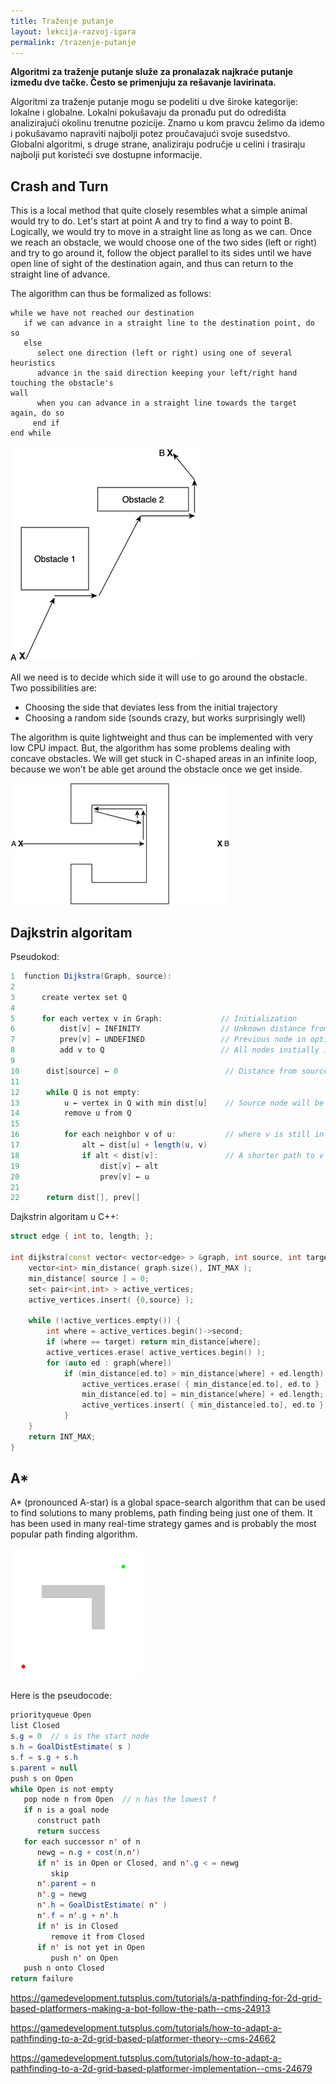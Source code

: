 ```yaml
---
title: Traženje putanje
layout: lekcija-razvoj-igara
permalink: /trazenje-putanje
---
```


**Algoritmi za traženje putanje služe za pronalazak najkraće putanje između dve tačke. Često se primenjuju za rešavanje lavirinata.**

Algoritmi za traženje putanje mogu se podeliti u dve široke kategorije: lokalne i globalne. Lokalni pokušavaju da pronađu put do odredišta analizirajući okolinu trenutne pozicije. Znamo u kom pravcu želimo da idemo i pokušavamo napraviti najbolji potez proučavajući svoje susedstvo. Globalni algoritmi, s druge strane, analiziraju područje u celini i trasiraju najbolji put koristeći sve dostupne informacije.

## Crash and Turn

This is a local method that quite closely resembles what a simple animal would try to do. Let's start at point A and try to find a way to point B. Logically, we would try to move in a straight line as long as we can. Once we reach an obstacle, we would choose one of the two sides (left or right) and try to go around it, follow the object parallel to its sides until we have open line of sight of the destination again, and thus can return to the straight line of advance.

The algorithm can thus be formalized as follows:

```
while we have not reached our destination
   if we can advance in a straight line to the destination point, do so
   else
      select one direction (left or right) using one of several heuristics
      advance in the said direction keeping your left/right hand touching the obstacle's
wall
      when you can advance in a straight line towards the target again, do so
     end if
end while
```

![crash-and-turn](slike/crash-and-turn.gif)

All we need is to decide which side it will use to go around the obstacle. Two possibilities are:
* Choosing the side that deviates less from the initial trajectory
* Choosing a random side (sounds crazy, but works surprisingly well)

The algorithm is quite lightweight and thus can be implemented with very low CPU impact. But, the algorithm has some problems dealing with concave obstacles. We will get stuck in C-shaped areas in an infinite loop, because we won't be able get around the obstacle once we get inside.

![zaglavljena-putanja](slike/zaglavljena-putanja.gif)

## Dajkstrin algoritam

Pseudokod:

```java
1  function Dijkstra(Graph, source):
2
3      create vertex set Q
4
5      for each vertex v in Graph:             // Initialization
6          dist[v] ← INFINITY                  // Unknown distance from source to v
7          prev[v] ← UNDEFINED                 // Previous node in optimal path from source
8          add v to Q                          // All nodes initially in Q (unvisited nodes)
9
10      dist[source] ← 0                        // Distance from source to source
11      
12      while Q is not empty:
13          u ← vertex in Q with min dist[u]    // Source node will be selected first
14          remove u from Q
15          
16          for each neighbor v of u:           // where v is still in Q.
17              alt ← dist[u] + length(u, v)
18              if alt < dist[v]:               // A shorter path to v has been found
19                  dist[v] ← alt
20                  prev[v] ← u
21
22      return dist[], prev[]
```

Dajkstrin algoritam u C++:

```c++
struct edge { int to, length; };

int dijkstra(const vector< vector<edge> > &graph, int source, int target) {
    vector<int> min_distance( graph.size(), INT_MAX );
    min_distance[ source ] = 0;
    set< pair<int,int> > active_vertices;
    active_vertices.insert( {0,source} );

    while (!active_vertices.empty()) {
        int where = active_vertices.begin()->second;
        if (where == target) return min_distance[where];
        active_vertices.erase( active_vertices.begin() );
        for (auto ed : graph[where])
            if (min_distance[ed.to] > min_distance[where] + ed.length) {
                active_vertices.erase( { min_distance[ed.to], ed.to } );
                min_distance[ed.to] = min_distance[where] + ed.length;
                active_vertices.insert( { min_distance[ed.to], ed.to } );
            }
    }
    return INT_MAX;
}
```

## A*

A* (pronounced A-star) is a global space-search algorithm that can be used to find solutions to many problems, path finding being just one of them. It has been used in many real-time strategy games and is probably the most popular path finding algorithm.

![astar-algoritam](slike/astar-algoritam.gif)

Here is the pseudocode:

```java
priorityqueue Open
list Closed
s.g = 0  // s is the start node
s.h = GoalDistEstimate( s )
s.f = s.g + s.h
s.parent = null
push s on Open
while Open is not empty
   pop node n from Open  // n has the lowest f
   if n is a goal node
      construct path
      return success
   for each successor n' of n
      newg = n.g + cost(n,n')
      if n' is in Open or Closed, and n'.g < = newg
         skip
      n'.parent = n
      n'.g = newg
      n'.h = GoalDistEstimate( n' )
      n'.f = n'.g + n'.h
      if n' is in Closed
         remove it from Closed
      if n' is not yet in Open
         push n' on Open
   push n onto Closed
return failure
```

https://gamedevelopment.tutsplus.com/tutorials/a-pathfinding-for-2d-grid-based-platformers-making-a-bot-follow-the-path--cms-24913

https://gamedevelopment.tutsplus.com/tutorials/how-to-adapt-a-pathfinding-to-a-2d-grid-based-platformer-theory--cms-24662

https://gamedevelopment.tutsplus.com/tutorials/how-to-adapt-a-pathfinding-to-a-2d-grid-based-platformer-implementation--cms-24679
